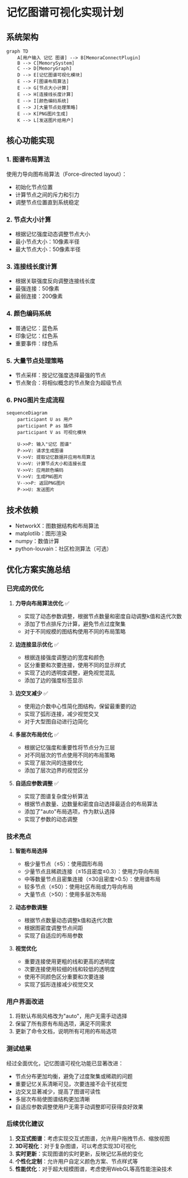 # 记忆图谱可视化实现计划

## 系统架构

```mermaid
graph TD
    A[用户输入 记忆 图谱] --> B[MemoraConnectPlugin]
    B --> C[MemorySystem]
    C --> D[MemoryGraph]
    D --> E[记忆图谱可视化模块]
    E --> F[图谱布局算法]
    E --> G[节点大小计算]
    E --> H[连接线长度计算]
    E --> I[颜色编码系统]
    E --> J[大量节点处理策略]
    E --> K[PNG图片生成]
    K --> L[发送图片给用户]
```

## 核心功能实现

### 1. 图谱布局算法
使用力导向图布局算法（Force-directed layout）：
- 初始化节点位置
- 计算节点之间的斥力和引力
- 调整节点位置直到系统稳定

### 2. 节点大小计算
- 根据记忆强度动态调整节点大小
- 最小节点大小：10像素半径
- 最大节点大小：50像素半径

### 3. 连接线长度计算
- 根据关联强度反向调整连接线长度
- 最强连接：50像素
- 最弱连接：200像素

### 4. 颜色编码系统
- 普通记忆：蓝色系
- 印象记忆：红色系
- 重要事件：绿色系

### 5. 大量节点处理策略
- 节点采样：按记忆强度选择最强的节点
- 节点聚合：将相似概念的节点聚合为超级节点

### 6. PNG图片生成流程
```mermaid
sequenceDiagram
    participant U as 用户
    participant P as 插件
    participant V as 可视化模块
    
    U->>P: 输入"记忆 图谱"
    P->>V: 请求生成图谱
    V->>V: 提取记忆数据并应用布局算法
    V->>V: 计算节点大小和连接长度
    V->>V: 应用颜色编码
    V->>V: 生成PNG图片
    V-->>P: 返回PNG图片
    P->>U: 发送图片
```

## 技术依赖
- NetworkX：图数据结构和布局算法
- matplotlib：图形渲染
- numpy：数值计算
- python-louvain：社区检测算法（可选）

## 优化方案实施总结

### 已完成的优化

1. **力导向布局算法优化** ✅
   - 实现了动态参数调整，根据节点数量和密度自动调整k值和迭代次数
   - 添加了节点排斥力计算，避免节点过度聚集
   - 对于不同规模的图结构使用不同的布局策略

2. **边连接显示优化** ✅
   - 根据连接强度调整边的宽度和颜色
   - 区分重要和次要连接，使用不同的显示样式
   - 实现了边的透明度调整，避免视觉混乱
   - 添加了边的强度标签显示

3. **边交叉减少** ✅
   - 使用边介数中心性简化图结构，保留最重要的边
   - 实现了弧形连接，减少视觉交叉
   - 对于大型图自动进行边简化

4. **多层次布局优化** ✅
   - 根据记忆强度和重要性将节点分为三层
   - 对不同层次的节点使用不同的布局策略
   - 实现了层次间的连接优化
   - 添加了层次边界的视觉区分

5. **自适应参数调整** ✅
   - 实现了图谱复杂度分析算法
   - 根据节点数量、边数量和密度自动选择最适合的布局算法
   - 添加了"auto"布局选项，作为默认选择
   - 实现了参数的动态调整

### 技术亮点

1. **智能布局选择**
   - 极少量节点（≤5）：使用圆形布局
   - 少量节点且稀疏连接（≤15且密度≤0.3）：使用力导向布局
   - 中等数量节点且密集连接（≤30且密度>0.5）：使用谱布局
   - 较多节点（≤50）：使用社区布局或力导向布局
   - 大量节点（>50）：使用多层次布局

2. **动态参数调整**
   - 根据节点数量动态调整k值和迭代次数
   - 根据图密度调整节点间距
   - 实现了自适应的布局参数

3. **视觉优化**
   - 重要连接使用更粗的线和更高的透明度
   - 次要连接使用较细的线和较低的透明度
   - 使用不同颜色区分重要和次要连接
   - 实现了弧形连接减少视觉交叉

### 用户界面改进

1. 将默认布局风格改为"auto"，用户无需手动选择
2. 保留了所有原有布局选项，满足不同需求
3. 更新了命令文档，说明所有可用的布局选项

### 测试结果

经过全面优化，记忆图谱可视化功能已显著改进：
- 节点分布更加均衡，避免了过度聚集或稀疏的问题
- 重要记忆关系清晰可见，次要连接不会干扰视觉
- 边交叉显著减少，提高了图谱可读性
- 多层次布局使图谱结构更加清晰
- 自适应参数调整使用户无需手动调整即可获得良好效果

### 后续优化建议

1. **交互式图谱**：考虑实现交互式图谱，允许用户拖拽节点、缩放视图
2. **3D可视化**：对于复杂图谱，可以考虑实现3D可视化
3. **实时更新**：实现图谱的实时更新，反映记忆系统的变化
4. **个性化定制**：允许用户自定义颜色方案、节点样式等
5. **性能优化**：对于超大规模图谱，考虑使用WebGL等高性能渲染技术